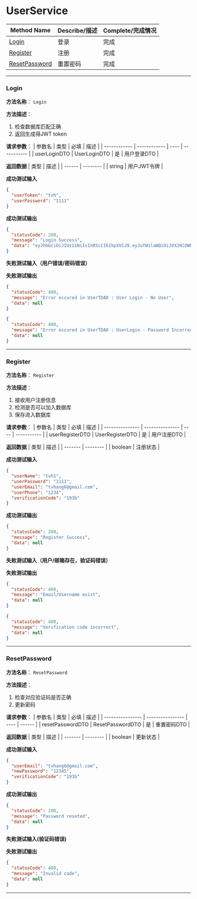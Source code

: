 # UserService
| Method Name           | Describe/描述 | Complete/完成情况 |
| --------------------- | ------------- | ----------------- |
| [Login](#login)       | 登录          | 完成              |
| [Register](#register) | 注册          | 完成              |
| [ResetPassword](#resetpassword)         | 重置密码      | 完成              |


---

### Login
**方法名称**： `Login`

**方法描述**：
1. 检查数据库匹配正确
2. 返回生成得JWT token

**请求参数**： 
| 参数名       | 类型         | 必填 | 描述        |
| ------------ | ------------ | ---- | ----------- |
| userLoginDTO | UserLoginDTO | 是   | 用户登录DTO |

**返回数据**
 | 类型   | 描述     |
 | ------ | -------- |
 | string | 用户JWT令牌 |

**成功测试输入**
```json
{
  "userToken": "tvh",
  "userPassword": "1111"
}
```

**成功测试输出**
```json
{
  "statusCode": 200,
  "message": "Login Success",
  "data": "eyJhbGciOiJIUzI1NiIsInR5cCI6IkpXVCJ9.eyJuYW1laWQiOiJVX2NlOWRlOWNkLWMxODMtNDA0ZS05MDBjLWQ3MmRhNGUxN2FhNSIsInVuaXF1ZV9uYW1lIjoidHZoIiwibmJmIjoxNzEzNTI3NjExLCJleHAiOjE3MTQxMzI0MTEsImlhdCI6MTcxMzUyNzYxMX0.dRUlW68iAYZyeHQ1IBFVQJmYEVeDo31_vbUoi-ImyBA"
}
```

**失败测试输入（用户错误/密码错误）**

**失败测试输出**
```json
{
  "statusCode": 400,
  "message": "Error occured in UserTDAO : User Login - No User",
  "data": null
}

{
  "statusCode": 400,
  "message": "Error occured in UserTDAO : UserLogin - Password Incorrect",
  "data": null
}
```

---

### Register
**方法名称**： `Register`

**方法描述**：
1. 接收用户注册信息
2. 检测是否可以加入数据库
3. 保存进入数据库

**请求参数**： 
| 参数名          | 类型            | 必填 | 描述        |
| --------------- | --------------- | ---- | ----------- |
| userRegisterDTO | UserRegisterDTO | 是   | 用户注册DTO |

**返回数据**
| 类型    | 描述     |
| ------- | -------- |
| boolean | 注册状态 |

**成功测试输入**
```json
{
  "userName": "tvh1",
  "userPassword": "1111",
  "userEmail": "tvhang6@gmail.com",
  "userPhone": "1234",
  "verificationCode": "193b"
}
```

**成功测试输出**
```json
{
  "statusCode": 200,
  "message": "Register Success",
  "data": null
}
```

**失败测试输入（用户/邮箱存在，验证码错误）**

**失败测试输出**
```json
{
  "statusCode": 400,
  "message": "Email/Username exist",
  "data": null
}

{
  "statusCode": 400,
  "message": "Verification code incorrect",
  "data": null
}
```

---

### ResetPassword
**方法名称**： `ResetPassword`

**方法描述**：
1. 检查对应验证码是否正确
2. 更新密码

**请求参数**： 
| 参数名           | 类型             | 必填 | 描述   |
| ---------------- | ---------------- | ---- | ------ |
| resetPasswordDTO | ResetPasswordDTO | 是   | 重置密码DTO |

**返回数据**
| 类型    | 描述     |
| ------- | -------- |
| boolean | 更新状态 |

**成功测试输入**
```json
{
  "userEmail": "tvhang6@gmail.com",
  "newPassword": "12345",
  "verificationCode": "193b"
}
```

**成功测试输出**
```json
{
  "statusCode": 200,
  "message": "Password reseted",
  "data": null
}
```

**失败测试输入(验证码错误)**

**失败测试输出**
```json
{
  "statusCode": 400,
  "message": "Invalid code",
  "data": null
}
```

---


